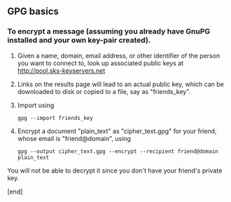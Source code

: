 ## GPG basics

### To encrypt a message (assuming you already have GnuPG installed and your own key-pair created).

 1. Given a name, domain, email address, or other identifier of the person you want to connect to, look up associated public keys at http://pool.sks-keyservers.net

 2. Links on the results page will lead to an actual public key, which can be downloaded to disk or copied to a file, say as "friends_key".

 3. Import using

        gpg --import friends_key

 4. Encrypt a document "plain_text" as "cipher_text.gpg" for your friend, whose email is "friend@domain", using

        gpg --output cipher_text.gpg --encrypt --recipient friend@domain plain_text

   You will not be able to decrypt it since you don't have your friend's private key.

[end]
